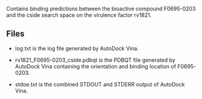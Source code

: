 Contains binding predictions between the bioactive compound F0695-0203 and the cside search space on the virulence factor rv1821.

## Files

- log.txt is the log file generated by AutoDock Vina.

- rv1821_F0695-0203_cside.pdbqt is the PDBQT file generated by AutoDock Vina containing the orientation and binding location of F0695-0203.

- stdoe.txt is the combined STDOUT and STDERR output of AutoDock Vina.

